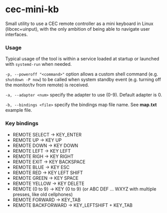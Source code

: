 # cec-mini-kb
Small utility to use a CEC remote controller as a mini keyboard in Linux (libcec+uinput), with the only ambition of being able to navigate user interfaces.

### Usage
Typical usage of the tool is within a service loaded at startup or launched with `systemd-run` when needed.

`-p, --poweroff "<command>"` option allows a custom shell command (e.g. `shutdown -P now`) to be called when system standby event (e.g. turning off the monitor/tv from remote) is received.

`-a, --adapter <num>` specify the adapter to use (0-9). Default adapter is 0.

`-b, --bindings <file>` specify the bindings map file name. See **map.txt** example file.

### Key bindings
 * REMOTE SELECT -> KEY_ENTER
 * REMOTE UP -> KEY UP
 * REMOTE DOWN -> KEY DOWN
 * REMOTE LEFT -> KEY LEFT
 * REMOTE RIGH -> KEY RIGHT
 * REMOTE EXIT -> KEY BACKSPACE
 * REMOTE BLUE -> KEY ESC
 * REMOTE RED -> KEY LEFT SHIFT
 * REMOTE GREEN -> KEY SPACE
 * REMOTE YELLOW -> KEY DELETE
 * REMOTE {0 to 9} -> KEY {0 to 9} (or ABC DEF ... WXYZ with multiple presses, like old cellphones)
 * REMOTE FORWARD -> KEY_TAB
 * REMOTE BACKFORWARD -> KEY_LEFTSHIFT + KEY_TAB